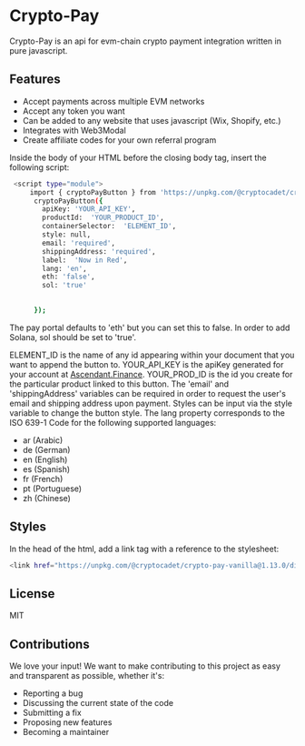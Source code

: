 # Crypto-Pay


Crypto-Pay is an api for evm-chain crypto payment integration written in pure javascript.

## Features

- Accept payments across multiple EVM networks
- Accept any token you want
- Can be added to any website that uses javascript (Wix, Shopify, etc.)
- Integrates with Web3Modal
- Create affiliate codes for your own referral program


Inside the body of your HTML before the closing body tag, insert the following script:

```sh
 <script type="module">
     import { cryptoPayButton } from 'https://unpkg.com/@cryptocadet/crypto-pay-vanilla@1.13.0';
      cryptoPayButton({
        apiKey: 'YOUR_API_KEY',
        productId:  'YOUR_PRODUCT_ID',
        containerSelector:  'ELEMENT_ID',
        style: null,
        email: 'required',
        shippingAddress: 'required',
        label:  'Now in Red',
        lang: 'en',
        eth: 'false',
        sol: 'true'
        

      });
```

The pay portal defaults to 'eth' but you can set this to false. In order to add Solana, sol should be set to 'true'.

ELEMENT_ID is the name of any id appearing within your document that you want to append the button to. YOUR_API_KEY is the apiKey generated for your account at [Ascendant.Finance](https://app.ascendant.finance). YOUR_PROD_ID is the id you create for the particular product linked to this button. The 'email' and 'shippingAddress' variables can be required in order to request the user's email and shipping address upon payment. Styles can be input via the style variable to change the button style. The lang property corresponds to the ISO 639-1 Code for the following supported languages:

- ar (Arabic)
- de (German)
- en (English)
- es (Spanish)
- fr (French)
- pt (Portuguese)
- zh (Chinese)


## Styles

In the head of the html, add a link tag with a reference to the stylesheet:

```sh
<link href="https://unpkg.com/@cryptocadet/crypto-pay-vanilla@1.13.0/dist/style.css" rel="stylesheet">
```


## License 

MIT

## Contributions

We love your input! We want to make contributing to this project as easy and transparent as possible, whether it's:

- Reporting a bug
- Discussing the current state of the code
- Submitting a fix
- Proposing new features
- Becoming a maintainer



